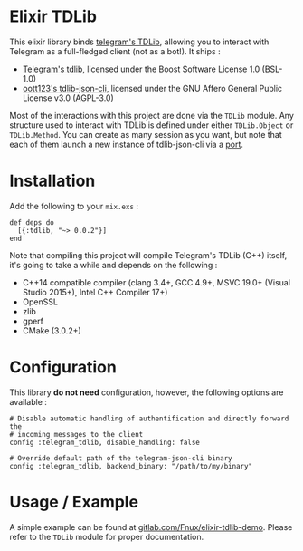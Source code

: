 # Elixir TDLib

This elixir library binds [telegram's
TDLib](https://core.telegram.org/tdlib), allowing you to interact with
Telegram as a full-fledged client (not as a bot!). It ships :

* [Telegram's tdlib](https://github.com/tdlib/td), licensed under the Boost
  Software License 1.0 (BSL-1.0)
* [oott123's tdlib-json-cli](https://github.com/oott123), licensed under the
  GNU Affero General Public License v3.0 (AGPL-3.0)

Most of the interactions with this project are done via the `TDLib` module. Any
structure used to interact with TDLib is defined under either `TDLib.Object` or
`TDLib.Method`. You can create as many session as you want, but note that each
of them launch a new instance of tdlib-json-cli via a
[port](https://hexdocs.pm/elixir/Port.html).

# Installation

Add the following to your `mix.exs` :

```
def deps do
  [{:tdlib, "~> 0.0.2"}]
end
```

Note that compiling this project will compile Telegram's TDLib (C++) itself,
it's going to take a while and depends on the following :

 * C++14 compatible compiler (clang 3.4+, GCC 4.9+, MSVC 19.0+ (Visual Studio
   2015+), Intel C++ Compiler 17+)
 * OpenSSL
 * zlib
 * gperf
 * CMake (3.0.2+)

# Configuration

This library **do not need** configuration, however, the following options are
available :

```
# Disable automatic handling of authentification and directly forward the
# incoming messages to the client
config :telegram_tdlib, disable_handling: false

# Override default path of the telegram-json-cli binary
config :telegram_tdlib, backend_binary: "/path/to/my/binary"
```

# Usage / Example

A simple example can be found at
[gitlab.com/Fnux/elixir-tdlib-demo](https://gitlab.com/Fnux/elixir-tdlib-demo).
Please refer to the `TDLib` module for proper documentation.
